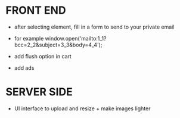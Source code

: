 # FRONT END

- after selecting element, fill in a form to send to your private email

- for example
  window.open('mailto:1_1?bcc=2_2&subject=3_3&body=4_4');

- add flush option in cart

- add ads

# SERVER SIDE

- UI interface to upload and resize + make images lighter
